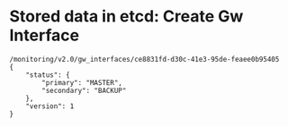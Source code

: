 # Stored data in etcd: Create Gw Interface

```
/monitoring/v2.0/gw_interfaces/ce8831fd-d30c-41e3-95de-feaee0b95405
{
    "status": {
        "primary": "MASTER", 
        "secondary": "BACKUP"
    }, 
    "version": 1
}
```
